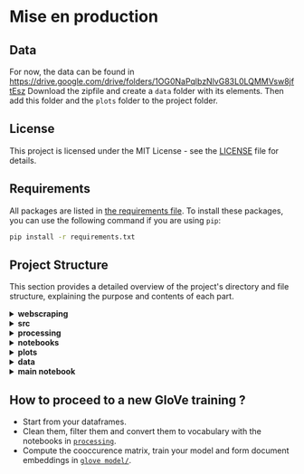 # Mise en production

## Data

For now, the data can be found in https://drive.google.com/drive/folders/1OG0NaPqlbzNlvG83L0LQMMVsw8jftEsz
Download the zipfile and create a `data` folder with its elements. 
Then add this folder and the `plots` folder to the project folder.

## License
This project is licensed under the MIT License - see the [LICENSE](LICENSE) file for details.

## Requirements

All packages are listed in [the requirements file](requirements.txt). To install these packages, you can use the following command if you are using `pip`:

```bash
pip install -r requirements.txt
```

## Project Structure

This section provides a detailed overview of the project's directory and file structure, explaining the purpose and contents of each part.

<details>
<summary><strong>webscraping</strong></summary>
<br>

### `webscraping/`

- Scripts designed to extract data from the web, facilitating the data collection process for analysis. They can be viewed as an inspiration for future webscrapping, as they will be very hard to use again. 

</details>
<details>
<summary><strong>src</strong></summary>

### `src/`

- The source code for the core functionality of the project.
  
  - [`src/Processing/`](src/Processing/): All the functions linked use to filter texts on the theme of BigTechs, and text cleaning functions. The `clean()` function is called many times in the project in order to clean uniformally newcoming texts.

  - [`src/GloVe/`](src/GloVe/): 
    - [`glove_functs.py`](src/GloVe/glove_functs.py) contains the main functions to perform the computation of the cooccurrence matric then the training of the GloVe model.
    - [`weights.py`](src/GloVe/weights.py) contains the functions to compute the weighting of embeddings inside a document in order to get the document general embedding.

  - [`src/Axes/`](src/Axes/): This folder builds all the functions relative to the definition of the axes we want to look at and the projection of embeddings on them.
    - [`axes_definition.py`](src/Axes/axes_definition.py) : Here you can find and modify the list of words defining the poles of the axes.
    - [`models.py`](src/Axes/models.py): This script loads the embeddings from text format into word2vec format, which is much more manipulable.
    - [`models_dataframes.py`](src/Axes/models_dataframes.py): This scripts takes the word2vec embeddings format and computes the cosine of each document with the 2 axes defined. It also filters the texts speaking of specific companies thanks to the filtering words defined in [`filter_words.py`](src/Axes/filter_words.py). Then, it stores two dataframes in the `data` folder : a dataframe with all the texts and their cosines with the axes, and a similar one but with information relative to the company of which each text speaks of. The computations and bootstrapping are done with functions in [`projection_functions.py`](src/Axes/projection_functions.py) and [`bootstraping.py`](src/Axes/bootstraping.py).
    - [`curves_plots.py`](src/Axes/curves_plots.py): Builds the main function to plot the cosine between selected sources and axis, with multple parameters available.

  - [`src/Polarization/`](src/Polarization/):
    - [`polarization_functions.py`](src/Polarization/polarization_functions.py): This script contains the functions to compute the polarization of a corpus given two parties, following the method of Gentzkow and al.
    - [`polarization_plots.py`](src/Polarization/polarization_plots.py): This script defines the important function computing and plotting polarization values given parties and multiple variables, and storing the values and the plots in the `data` folder.
    - [`cos_pol.py`](src/Polarization/cos_pol.py): Contains the function plotting the polarization long with the cosine similarity when restricted to an axis.
    - [`word_partisanship.py`](src/Polarization/word_partisanship.py): Functions to compute the partizanship of words or bigrams.

  - [`src/Word_analysis/`](src/Word_analysis/): This folder contains all the functions to proceed to the different linguistic analysis we built to explain the variations we observed on the different curves. 
    - [`words_variation.py`](src/Word_analysis/words_variation.py): Functions to look at the biggest variations for words in embedding between two years. 
    - [`axis_variation.py`](src/Word_analysis/axis_variation.py): Functions to look at the words in the poles which are the most responsible for the movement of the corpus towards their respective pole. 
    - [`cluster_words.py`](src/Word_analysis/cluster_words.py): main function to perform the spectral clustering of a selectd corpus, also using the functions in [`src/Clustering/`](src/Clustering/).


</details>
<details>
<summary><strong>processing</strong></summary>

### `processing/`

This folder contains the three notebooks that we use to clean and filter our corpus, and also get the entire vocabulary of our corpus. 

</details>
<details>
<summary><strong>notebooks</strong></summary>

### `notebooks/`

This folder is where we can visualize all our results and do our manipulations. 

- [`glove model/`](notebooks/glove%20model/):
  - [`__main__.ipynb`](notebooks/glove%20model/__main__.ipynb): The notebook is where we can launch the computation of the cooccurence matrix, the training of the GloVe model and the formation of document embeddings. 

- [`define axes/`](notebooks/define%20axes/):
  - [`axes_definition.ipynb`](notebooks/define%20axes/axes_definition.ipynb): This notebook launches the definition of axes, the computation of cosines between the corpus and the axes and the filtering with respect to the BigTechs. 

- [`cosine similarity curves/`](notebooks/cosine%20similarity%20curves/):
  - [`curves.ipynb`](notebooks/cosine%20similarity%20curves/curves.ipynb): The main notebook where we can visualize the evolution of cosine similarity between a corpus and an axis, given multiple variables. 

- [`polarization/`](notebooks/polarization/):
  - [`curves.ipynb`](notebooks/polarization/curves.ipynb): The main notebook to visualize the evolution of the polarization between two sources, given multiple variables, and also compared to the evolution of the cosine similarity on an axis during the same period. 
  - [`polarized_words.ipyn`](notebooks/polarization/polarized_words.ipynb): The notebook to vizualize the most partisan words every year. 

- [`word analysis/`](notebooks/word%20analysis/): Here you can perform all the linguistic analysis built in [`src/Word_analysis/`](src/Word_analysis/) in order to explain the variation on the preceeding curves. 

</details>
<details>
<summary><strong>plots</strong></summary>

### `plots/`

- This directory houses all graphical outputs generated by the project.

</details>
<details>
<summary><strong>data</strong></summary>

### `data/`

- This directory houses all the inputs used by the project.

</details>
<details>
<summary><strong>main notebook</strong></summary>

### [`main.ipynb`](main.ipynb)

The main notebook to use in order to easily access all the different analysis at the place, and play with the different parameters. This is where all the parameters of the main functions are explained. 

</details>

## How to proceed to a new GloVe training ? 

- Start from your dataframes.
- Clean them, filter them and convert them to vocabulary with the notebooks in [`processing`](processing).
- Compute the cooccurence matrix, train your model and form document embeddings in [`glove model/`](notebooks/glove%20model/). 